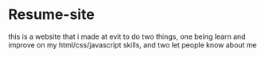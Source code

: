 # Resume-site
 this is a website that i made at evit to do two things, one being learn and improve on my html/css/javascript skills, and two let people know about me

